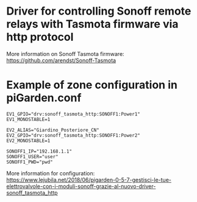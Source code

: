 # Driver for controlling Sonoff remote relays with Tasmota firmware via http protocol

More information on Sonoff Tasmota firmware: https://github.com/arendst/Sonoff-Tasmota


# Example of zone configuration in piGarden.conf

```EV1_ALIAS="Giardino_Posteriore_DX"
EV1_GPIO="drv:sonoff_tasmota_http:SONOFF1:Power1"
EV1_MONOSTABLE=1

EV2_ALIAS="Giardino_Posteriore_CN"
EV2_GPIO="drv:sonoff_tasmota_http:SONOFF1:Power2"
EV2_MONOSTABLE=1

SONOFF1_IP="192.168.1.1"
SONOFF1_USER="user"
SONOFF1_PWD="pwd"
```
More information for configuration: https://www.lejubila.net/2018/06/pigarden-0-5-7-gestisci-le-tue-elettrovalvole-con-i-moduli-sonoff-grazie-al-nuovo-driver-sonoff_tasmota_http


